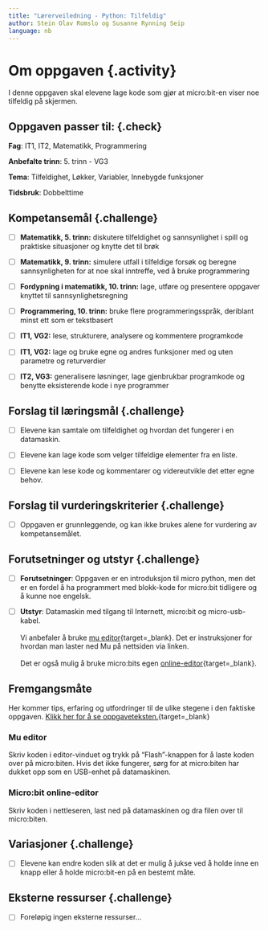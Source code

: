 ```yaml
---
title: "Lærerveiledning - Python: Tilfeldig"
author: Stein Olav Romslo og Susanne Rynning Seip
language: nb
---
```



# Om oppgaven {.activity}

I denne oppgaven skal elevene lage kode som gjør at micro:bit-en viser noe tilfeldig på skjermen.

## Oppgaven passer til: {.check}

__Fag__: IT1, IT2, Matematikk, Programmering

__Anbefalte trinn__: 5. trinn - VG3

__Tema__: Tilfeldighet, Løkker, Variabler, Innebygde funksjoner

__Tidsbruk__: Dobbelttime

## Kompetansemål {.challenge}

- [ ] __Matematikk, 5. trinn:__ diskutere tilfeldighet og sannsynlighet i spill og praktiske situasjoner og knytte det til brøk

- [ ] __Matematikk, 9. trinn:__ simulere utfall i tilfeldige forsøk og beregne sannsynligheten for at noe skal inntreffe, ved å bruke programmering

- [ ] __Fordypning i matematikk, 10. trinn:__ lage, utføre og presentere oppgaver knyttet til sannsynlighetsregning

- [ ] __Programmering, 10. trinn:__ bruke flere programmeringsspråk, deriblant minst ett som er tekstbasert

- [ ] __IT1, VG2:__ lese, strukturere, analysere og kommentere programkode

- [ ] __IT1, VG2:__ lage og bruke egne og andres funksjoner med og uten parametre og returverdier

- [ ] __IT2, VG3:__ generalisere løsninger, lage gjenbrukbar programkode og benytte eksisterende kode i nye programmer

## Forslag til læringsmål {.challenge}

- [ ] Elevene kan samtale om tilfeldighet og hvordan det fungerer i en
  datamaskin.

- [ ] Elevene kan lage kode som velger tilfeldige elementer fra en liste.

- [ ] Elevene kan lese kode og kommentarer og videreutvikle det etter egne
  behov.

## Forslag til vurderingskriterier {.challenge}

- [ ] Oppgaven er grunnleggende, og kan ikke brukes alene for vurdering av
  kompetansemålet.

## Forutsetninger og utstyr {.challenge}

- [ ] __Forutsetninger__: Oppgaven er en introduksjon til micro python, men det er en fordel å ha programmert med blokk-kode for micro:bit tidligere og å kunne noe engelsk.

- [ ] __Utstyr__: Datamaskin med tilgang til Internett, micro:bit og micro-usb-kabel.<br/><br/>
Vi anbefaler å bruke [mu editor](https://codewith.mu/){target=_blank}. Det er instruksjoner for hvordan man laster ned Mu på nettsiden via linken.<br/><br/>
Det er også mulig å bruke micro:bits egen [online-editor](https://python.microbit.org/v/2.0){target=_blank}.

## Fremgangsmåte

Her kommer tips, erfaring og utfordringer til de ulike stegene i den faktiske
oppgaven. [Klikk her for å se
oppgaveteksten.](../python_random/python_random_nb.html){target=_blank}

### Mu editor
Skriv koden i editor-vinduet og trykk på “Flash”-knappen for å laste koden over på micro:biten. Hvis det ikke fungerer, sørg for at micro:biten har dukket opp som en USB-enhet på datamaskinen.

### Micro:bit online-editor
Skriv koden i nettleseren, last ned på datamaskinen og dra filen over til micro:biten.

## Variasjoner {.challenge}

- [ ] Elevene kan endre koden slik at det er mulig å jukse ved å holde inne en
  knapp eller å holde micro:bit-en på en bestemt måte.

## Eksterne ressurser {.challenge}

- [ ] Foreløpig ingen eksterne ressurser...
